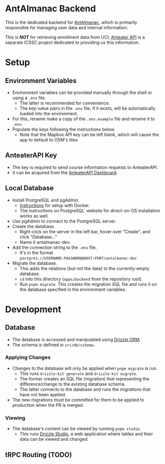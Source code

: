# AntAlmanac Backend

This is the dedicated backend for [AntAlmanac](https://antalmanac.com),
which is primarily responsible for managing user data and internal information.

This is **_NOT_** for retrieving enrollment data from UCI;
[Anteater API](https://docs.icssc.club/developer/anteaterapi) is a separate ICSSC project dedicated
to providing us this information.

# Setup

## Environment Variables
- Environment variables can be provided manually through the shell or using a `.env` file.
    - The latter is recommended for convenience.
    - The key-value pairs in the `.env` file, if it exists, will be automatically loaded into the environment.
- For this, rename make a copy of the `.env.example` file and rename it to `.env`.
- Populate the keys following the instructions below.
    - Note that the Mapbox API key can be left blank, which will cause the app to default to OSM's tiles.

## AnteaterAPI Key
- The key is required to send course information requests to AnteaterAPI.
- It can be acquired from the [AnteaterAPI Dashboard](https://dashboard.anteaterapi.com).

## Local Database
- Install PostgreSQL and pgAdmin.
    - [Instructions](https://medium.com/@jewelski/quickly-set-up-a-local-postgres-database-using-docker-5098052a4726) for setup with Docker.
    - The instructions on PostgreSQL' website for direct-on-OS installation works as well.
- Use pgAdmin to connect to the PostgreSQL server.
- Create the database.
    - Right-click on the server in the left bar, hover over "Create", and click "Database..."
    - Name it antalmanac-dev.
- Add the connection string to the `.env` file.
    - It's in the format `postgres://USERNAME:PASSWORD@HOST:PORT/antalmanac-dev`
- Migrate the database.
    - This adds the relations (but not the data) to the currently-empty database.
    - `cd` into this directory (`apps/backend` from the repository root).
    - Run `pnpm migrate`. This creates the migration SQL file and runs it on the database specified in the environment variables.

# Development

## Database
- The database is accessed and manipulated using [Drizzle ORM](https://orm.drizzle.team/).
- The schema is defined in `src/db/schema`.

### Applying Changes
- Changes to the database will only be applied when `pnpm migrate` is run.
    - This runs `drizzle-kit generate` and `drizzle-kit migrate`.
    - The former creates an SQL file (migration) that representing the difference/change to the existing database schema. 
    - The latter connects to the database and runs the migrations that have not been applied.
- The new migrations must be committed for them to be applied to production when the PR is merged.

### Viewing
- The database's content can be viewed by running `pnpm studio`.
    - This runs [Drizzle Studio](https://orm.drizzle.team/drizzle-studio/overview), a web application where tables and their data can be viewed and changed.

## tRPC Routing (TODO)
